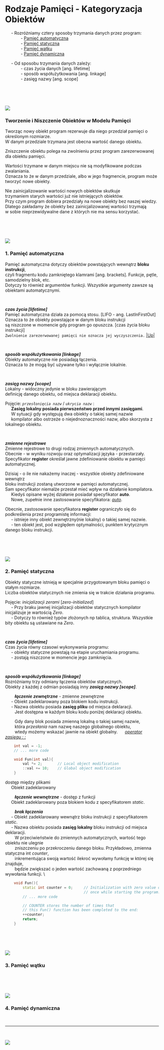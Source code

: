 # Rodzaje Pamięci - Kategoryzacja Obiektów

&nbsp;&nbsp;&nbsp;&nbsp; - Rozróżniamy cztery sposoby trzymania danych przez program: \
&nbsp;&nbsp;&nbsp;&nbsp;&nbsp;&nbsp;&nbsp;&nbsp;&nbsp;&nbsp;&nbsp;&nbsp; - [Pamięć automatyczna](#1-pamięć-automatyczna) \
&nbsp;&nbsp;&nbsp;&nbsp;&nbsp;&nbsp;&nbsp;&nbsp;&nbsp;&nbsp;&nbsp;&nbsp; - [Pamięć statyczna](#2-pamięć-statyczna) \
&nbsp;&nbsp;&nbsp;&nbsp;&nbsp;&nbsp;&nbsp;&nbsp;&nbsp;&nbsp;&nbsp;&nbsp; - [Pamięć wątku](#3-pamięć-wątku) \
&nbsp;&nbsp;&nbsp;&nbsp;&nbsp;&nbsp;&nbsp;&nbsp;&nbsp;&nbsp;&nbsp;&nbsp; - [Pamięć dynamiczna](#4-pamięć-dynamiczna) 

&nbsp;&nbsp;&nbsp;&nbsp; - Od sposobu trzymania danych zależy: \
&nbsp;&nbsp;&nbsp;&nbsp;&nbsp;&nbsp;&nbsp;&nbsp;&nbsp;&nbsp;&nbsp;&nbsp; - czas życia danych [ang. lifetime] \
&nbsp;&nbsp;&nbsp;&nbsp;&nbsp;&nbsp;&nbsp;&nbsp;&nbsp;&nbsp;&nbsp;&nbsp; - sposób współużytkowania [ang. linkage] \
&nbsp;&nbsp;&nbsp;&nbsp;&nbsp;&nbsp;&nbsp;&nbsp;&nbsp;&nbsp;&nbsp;&nbsp; - zasięg nazwy [ang. scope]

<br/>
<br/>
<br/>

![](https://github.com/Ptysiek/resources/blob/master/Orn.png)
### Tworzenie i Niszczenie Obiektów w Modelu Pamięci 
Tworząc nowy obiekt program rezerwuje dla niego przedział pamięci o określonym rozmiarze. \
W danym przedziale trzymana jest obecna wartość danego obiektu. 

Zniszczenie obiektu polega na zwolnieniu przez program zarezerwowanej dla obiektu pamięci. 

Wartości trzymane w danym miejscu nie są modyfikowane podczas zwalaniania. \
Oznacza to że w danym przedziale, albo w jego fragmencie, program może tworzyć nowe obiekty. 

Nie zainicjalizowanie wartości nowych obiektów skutkuje \
trzymaniem starych wartości już nie istniejących obiektów. \
Przy czym program dobiera przedziały na nowe obiekty bez naszej wiedzy. \
Dlatego zakładamy że obiekty bez zainicjalizowanej wartości trzymają \
w sobie nieprzewidywalne dane z których nie ma sensu korzystać.

<br/>
<br/>
<br/>

![](https://github.com/Ptysiek/resources/blob/master/Orn.png)
### 1. Pamięć automatyczna
Pamięć automatyczna dotyczy obiektów powstających wewnątrz **bloku instrukcji**, \
czyli fragmentu kodu zamkniętego klamrami [ang. brackets]. Funkcje, pętle, samodzielny blok, etc. \
Dotyczy to również argumentów funkcji. Wszystkie argumenty zawsze są obiektami automatycznymi.

<br/>

***czas życia [lifetime]*** \
Pamięć automatyczna działa za pomocą stosu. [LIFO - ang. LastInFirstOut] \
Oznacza to że obiekty powstające w danym bloku instrukcji \
są niszczone w momencie gdy program go opuszcza. [czas życia bloku instrukcji] \
`Zwolnienie zarezerwowanej pamięci nie oznacza jej wyczyszczenia.` [|Up|](#tworzenie-i-niszczenie-obiektow-w-modelu-pamieci) 

<br/>

***sposób współużytkowania [linkage]*** \
Obiekty automatyczne nie posiadają łączenia. \
Oznacza to że mogą być używane tylko i wyłącznie lokalnie.

<br/>

***zasięg nazwy [scope]*** \
Lokalny - widoczny jedynie w bloku zawierającym \
definicję danego obiektu, od miejsca deklaracji obiektu.

Pojęcie: *`przesłonięcia nazw`* / *`ukrycia nazw`* : \
&nbsp;&nbsp;&nbsp;&nbsp; __Zasięg lokalny posiada pierwszeństwo przed innymi zasięgami__. \
&nbsp;&nbsp;&nbsp;&nbsp; W sytuacji gdy występują dwa obiekty o takiej samej nazwie \
&nbsp;&nbsp;&nbsp;&nbsp; kompilator albo ostrzeże o niejednoznaczności nazw, albo skorzysta z lokalnego obiektu.

<br/>

***zmienne rejestrowe*** \
Zmienne rejestrowe to drugi rodzaj zmiennych automatycznych. \
Obecnie - w wyniku rozwoju oraz optymalizacji języka - przestarzały. \
Specyfikator __register__  określał jawne zdefiniowanie obiektu w pamięci automatycznej. 

Dzisiaj - o ile nie nakażemy inaczej - wszystkie obiekty zdefiniowane wewnątrz \
bloku instrukcji zostaną utworzone w pamięci automatycznej. \
Sam specyfikator niemalże przestał mieć wpływ na działanie kompilatora. \
&nbsp;&nbsp;&nbsp;&nbsp; Kiedyś opisane wyżej działanie posiadał specyfikator __auto__. \
&nbsp;&nbsp;&nbsp;&nbsp; Nowe, zupełnie inne zastosowanie specyfikatora: [*auto*]().

Obecnie, zastosowanie specyfikatora __register__ ograniczyło się do podkreślenia przez programistę informacji: \
&nbsp;&nbsp;&nbsp;&nbsp; - istnieje inny obiekt zewnętrzny(nie lokalny) o takiej samej nazwie. \
&nbsp;&nbsp;&nbsp;&nbsp; - ten obiekt jest, pod względem optymalności, punktem krytycznym danego bloku instrukcji.

<br/>
<br/>
<br/>

![](https://github.com/Ptysiek/resources/blob/master/Orn.png)
### 2. Pamięć statyczna
Obiekty statyczne istnieją w specjalnie przygotowanym bloku pamięci o stałym rozmiarze. \
Liczba obiektów statycznych nie zmienia się w trakcie działania programu. 

Pojęcie: *inicjalizacji zerami* [*zero-initialized*] \
&nbsp;&nbsp;&nbsp;&nbsp; - Przy braku jawnej inicjalizacji obiektów statycznych kompilator inicjalizuje je wartością _Zero_. \
&nbsp;&nbsp;&nbsp;&nbsp; - Dotyczy to również typów złożonych np tablica, struktura. Wszystkie bity obiektu są ustawiane na _Zero_.

<br/>

***czas życia [lifetime]*** \
Czas życia równy czasowi wykonywania programu: \
&nbsp;&nbsp;&nbsp;&nbsp; - obiekty statyczne powstają na etapie uruchamiania programu. \
&nbsp;&nbsp;&nbsp;&nbsp; - zostają niszczone w momencie jego zamknięcia. 

<br/>

***sposób współużytkowania [linkage]*** \
Rozróżniamy trzy odmiany łączenia obiektów statycznych. \
Obiekty z każdej z odmian posiadają inny ***zasięg nazwy [scope]***.

&nbsp;&nbsp;&nbsp;&nbsp;&nbsp;&nbsp;&nbsp;  ***łączenie zewnętrzne*** - zmienne zewnętrzne \
&nbsp;&nbsp;&nbsp;&nbsp; - Obiekt zadeklarowany poza blokiem kodu instrukcji. \
&nbsp;&nbsp;&nbsp;&nbsp; - Nazwa obiektu posiada __zasięg pliku__ od miejsca deklaracji. \
&nbsp;&nbsp;&nbsp;&nbsp;&nbsp;&nbsp;&nbsp; Jest dostępna w każdym bloku kodu poniżej deklaracji obiektu. 

&nbsp;&nbsp;&nbsp;&nbsp;&nbsp;&nbsp;&nbsp; Gdy dany blok posiada zmienną lokalną o takiej samej nazwie, \
&nbsp;&nbsp;&nbsp;&nbsp;&nbsp;&nbsp;&nbsp; która _przesłania_ nam nazwę naszego globalnego obiektu, \
&nbsp;&nbsp;&nbsp;&nbsp;&nbsp;&nbsp;&nbsp; wtedy możemy wskazać jawnie na obiekt globalny. &nbsp;&nbsp;&nbsp;&nbsp; [*operator zasięgu : :*]()
``` cpp
    int val = -1;
    // ... more code

    void Fun(int val){    
        val *= 2;       // Local object modification
        ::val += 10;    // Global object modification
    }
```

dostęp między plikami \
&nbsp;&nbsp;&nbsp;&nbsp; Obiekt zadeklarowany 

&nbsp;&nbsp;&nbsp;&nbsp;&nbsp;&nbsp;&nbsp;  ***łączenie wewnętrzne*** - dostęp z funkcji \
&nbsp;&nbsp;&nbsp;&nbsp; Obiekt zadeklarowany poza blokiem kodu z specyfikatorem _static_. 

&nbsp;&nbsp;&nbsp;&nbsp;&nbsp;&nbsp;&nbsp;  ***brak łączenia*** \
&nbsp;&nbsp;&nbsp;&nbsp; - Obiekt zadeklarowany wewnątrz bloku instrukcji z specyfikatorem _static_. \
&nbsp;&nbsp;&nbsp;&nbsp; - Nazwa obiektu posiada __zasięg lokalny__ bloku instrukcji od miejsca deklaracji. \
&nbsp;&nbsp;&nbsp;&nbsp;&nbsp;&nbsp;&nbsp; W przeciwieństwie do zmiennych automatycznych, wartość tego obiektu nie ulegnie \
&nbsp;&nbsp;&nbsp;&nbsp;&nbsp;&nbsp;&nbsp; zniszczeniu po przekroczeniu danego bloku. Przykładowo, zmienna statyczna int _counter_, \
&nbsp;&nbsp;&nbsp;&nbsp;&nbsp;&nbsp;&nbsp; inkrementująca swoją wartość ilekroć wywołamy funkcję w której się znajduje, \
&nbsp;&nbsp;&nbsp;&nbsp;&nbsp;&nbsp;&nbsp; będzie zwiększać o jeden wartość zachowaną z poprzedniego wywołania funkcji. \
``` cpp
    void Fun(){
        static int counter = 0;     // Initialization with zero value occurs only 
                                    // once while starting the program. 
        // ... more code

        // COUNTER stores the number of times that 
        // this Fun() function has been completed to the end: 
        ++counter;
        return;
    }
```
<br/>
<br/>
<br/>

![](https://github.com/Ptysiek/resources/blob/master/Orn.png)
### 3. Pamięć wątku

<br/>
<br/>
<br/>

![](https://github.com/Ptysiek/resources/blob/master/Orn.png)
### 4. Pamięć dynamiczna

<br/>

------------
<br/>

![](https://github.com/Ptysiek/resources/blob/master/Ver2.PNG)

